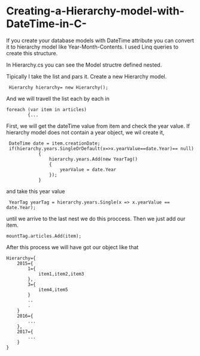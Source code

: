 # Creating-a-Hierarchy-model-with-DateTime-in-C-
If you create your database models with DateTime attribute you can convert it to hierarchy model like Year-Month-Contents. I used Linq queries to create this structure.

In Hierarchy.cs you can see the Model structre defined nested.

Tipically I take the list and pars it.
Create a new Hierarchy model.

	 Hierarchy hierarchy= new Hierarchy();

And we will travell the list each by each in 

	foreach (var item in articles)
            {...

First, we will get the dateTime value from item and check the year value. If hierarchy model does not contain a year object,
we wil create it,  

	 DateTime date = item.creationDate;
	 if(hierarchy.years.SingleOrDefault(x=>x.yearValue==date.Year)== null)
                {
                    hierarchy.years.Add(new YearTag()
                    {
                        yearValue = date.Year
                    });
                }
and take this year value 

	 YearTag yearTag = hierarchy.years.Single(x => x.yearValue == date.Year);
	 
until we arrive to the last nest we do this proccess. 
Then we just add our item.

	mountTag.articles.Add(item);
	

After this process we will have got our object like that

	Hierarchy={
		2015={
			1={
				item1,item2,item3
			},
			3={
				item4,item5
			}
			..
			.
		}
		2016={
			...
		},
		2017={
			...
		}
	}
	
	

